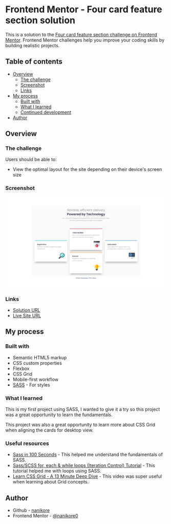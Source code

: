 # Frontend Mentor - Four card feature section solution

This is a solution to the [Four card feature section challenge on Frontend Mentor](https://www.frontendmentor.io/challenges/four-card-feature-section-weK1eFYK). Frontend Mentor challenges help you improve your coding skills by building realistic projects.

## Table of contents

- [Overview](#overview)
  - [The challenge](#the-challenge)
  - [Screenshot](#screenshot)
  - [Links](#links)
- [My process](#my-process)
  - [Built with](#built-with)
  - [What I learned](#what-i-learned)
  - [Continued development](#continued-development)
- [Author](#author)

## Overview

### The challenge

Users should be able to:

- View the optimal layout for the site depending on their device's screen size

### Screenshot

![](screenshots/screenshot-desktop.png)

### Links

- [Solution URL](#)
- [Live Site URL](https://nanikore0.github.io/four-card-feature-section-master/)

## My process

### Built with

- Semantic HTML5 markup
- CSS custom properties
- Flexbox
- CSS Grid
- Mobile-first workflow
- [SASS](https://sass-lang.com/) - For styles

### What I learned

This is my first project using SASS, I wanted to give it a try so this project was a great opportunity to learn the fundamentals.

This project was also a great opportunity to learn more about CSS Grid when aligning the cards for desktop view.

### Useful resources

- [Sass in 100 Seconds](https://www.youtube.com/watch?v=akDIJa0AP5c) - This helped me understand the fundamentals of SASS.
- [Sass/SCSS for, each & while loops (Iteration Control) Tutorial](https://www.koderhq.com/tutorial/sass/iteration-control/) - This tutorial helped me with loops using SASS.
- [Learn CSS Grid - A 13 Minute Deep Dive](https://www.youtube.com/watch?v=EiNiSFIPIQE) - This video was super useful when learning about Grid concepts.

## Author

- Github - [nanikore](https://github.com/nanikore0)
- Frontend Mentor - [@nanikore0](https://www.frontendmentor.io/profile/nanikore0)
